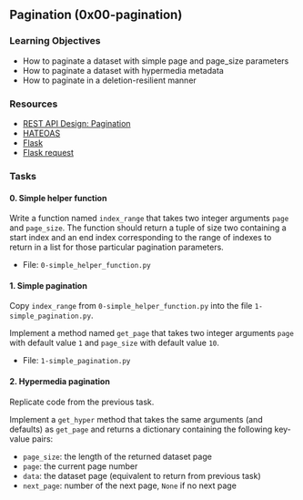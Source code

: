 ## Pagination (0x00-pagination)

### Learning Objectives

- How to paginate a dataset with simple page and page_size parameters
- How to paginate a dataset with hypermedia metadata
- How to paginate in a deletion-resilient manner

### Resources

- [REST API Design: Pagination](https://www.moesif.com/blog/technical/api-design/REST-API-Design-Filtering-Sorting-and-Pagination/)
- [HATEOAS](https://en.wikipedia.org/wiki/HATEOAS)
- [Flask](https://palletsprojects.com/p/flask/)
- [Flask request](https://flask.palletsprojects.com/en/1.1.x/api/#flask.Request)

### Tasks

#### 0. Simple helper function

Write a function named `index_range` that takes two integer arguments `page` and `page_size`.
The function should return a tuple of size two containing a start index and an end index corresponding to the range of indexes to return in a list for those particular pagination parameters.

- File: `0-simple_helper_function.py`

#### 1. Simple pagination

Copy `index_range` from `0-simple_helper_function.py` into the file `1-simple_pagination.py`.

Implement a method named `get_page` that takes two integer arguments `page` with default value `1` and `page_size` with default value `10`.

- File: `1-simple_pagination.py`

#### 2. Hypermedia pagination

Replicate code from the previous task.

Implement a `get_hyper` method that takes the same arguments (and defaults) as `get_page` and returns a dictionary containing the following key-value pairs:

- `page_size`: the length of the returned dataset page
- `page`: the current page number
- `data`: the dataset page (equivalent to return from previous task)
- `next_page`: number of the next page, `None` if no next page
